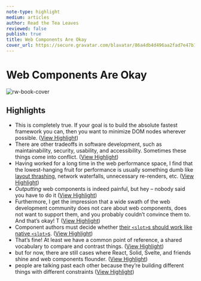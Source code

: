 ```yaml
---
note-type: highlight
medium: articles
author: Read the Tea Leaves
reviewed: false
publish: true
title: Web Components Are Okay
cover_url: https://secure.gravatar.com/blavatar/86a4db4d496aa2fad7e47b11a865e80cfbbbac38285b65ff518b9c98aa47f7d7?s=200&ts=1727566151
---
```

# Web Components Are Okay

![rw-book-cover](https://secure.gravatar.com/blavatar/86a4db4d496aa2fad7e47b11a865e80cfbbbac38285b65ff518b9c98aa47f7d7?s=200&ts=1727566151)

## Highlights
- This is completely true. If your goal is to build the absolute fastest framework you can, then you want to minimize DOM nodes wherever possible. ([View Highlight](https://read.readwise.io/read/01jagk5gj2hg0vb77nnv7ggdbg))
- There are other tradeoffs in software development, such as maintainability, security, usability, and accessibility. Sometimes these things come into conflict. ([View Highlight](https://read.readwise.io/read/01jagk6ccesxbtgm26tnab9bvm))
- Having worked for a long time in the web performance space, I find that the lowest-hanging fruit for performance is usually something dumb like [layout thrashing](https://web.dev/articles/avoid-large-complex-layouts-and-layout-thrashing), network waterfalls, unnecessary re-renders, etc. ([View Highlight](https://read.readwise.io/read/01jagk8wa1stcjajb4mkeepn64))
- *Outputting* web components is indeed painful, but hey – nobody said you have to do it ([View Highlight](https://read.readwise.io/read/01jagkax7ay2mdd7zbhz9s2548))
- Furthermore, I get the impression that a wide swath of the web development community does not care about web components, does not want to support them, and you probably couldn’t convince them to. And that’s okay! T ([View Highlight](https://read.readwise.io/read/01jagkcbf1d4jjev5j75d1dgdw))
- Component authors must decide whether [their `<slot>`s should work like native `<slot>`s](https://dev.to/richharris/why-i-don-t-use-web-components-2cia). ([View Highlight](https://read.readwise.io/read/01jagkg6w814btqpt6dbxp40wx))
- That’s fine! At least we have a common point of reference, a shared vocabulary to compare and contrast things. ([View Highlight](https://read.readwise.io/read/01jagkggx1h28vgqatxfq9e4jk))
- but for now, there are still cases where React, Solid, Svelte, and friends shine and web components flounder. ([View Highlight](https://read.readwise.io/read/01jagkjctfah9ey0cp86f76r5f))
- people are talking past each other because they’re building different things with different constraints ([View Highlight](https://read.readwise.io/read/01jagkka3hvcga3j3t6jam0vmg))
